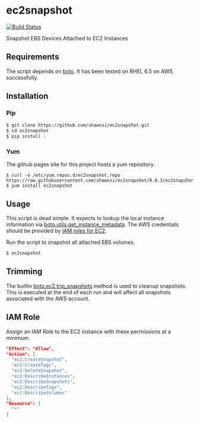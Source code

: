 ec2snapshot
===========

[![Build Status](https://travis-ci.org/shawnsi/ec2snapshot.png)](https://travis-ci.org/shawnsi/ec2snapshot)

Snapshot EBS Devices Attached to EC2 Instances

Requirements
------------

The script depends on [boto](http://boto.readthedocs.org/en/latest/).  It has been tested on RHEL 6.5 on AWS successfully.

Installation
------------

### Pip

```bash
$ git clone https://github.com/shawnsi/ec2snapshot.git
$ cd ec2snapshot
$ pip install .
```

### Yum

The github pages site for this project hosts a yum repository.

```
$ curl -o /etc/yum.repos.d/ec2snapshot.repo https://raw.githubusercontent.com/shawnsi/ec2snapshot/0.0.3/ec2snapshot.repo
$ yum install ec2snapshot
```

Usage
-----

This script is dead simple.  It expects to lookup the local instance information via [boto.utils.get_instance_metadata](http://boto.readthedocs.org/en/latest/ref/boto.html?highlight=get_instance_metadata#boto.utils.get_instance_metadata).  The AWS credentials should be provided by [IAM roles for EC2](http://docs.aws.amazon.com/AWSEC2/latest/UserGuide/iam-roles-for-amazon-ec2.html).

Run the script to snapshot all attached EBS volumes.

```bash
$ ec2snapshot
```

Trimming
--------

The builtin [boto.ec2.trip_snapshots](http://boto.readthedocs.org/en/latest/ref/ec2.html?highlight=trim_snapshot#boto.ec2.connection.EC2Connection.trim_snapshots) method is used to cleanup snapshots.  This is executed at the end of each run and will affect all snapshots associated with the AWS account.

IAM Role
--------

Assign an IAM Role to the EC2 instance with these permissions at a minimum.

```json
"Effect": "Allow",
"Action": [
  "ec2:CreateSnapshot",
  "ec2:CreateTags",
  "ec2:DeleteSnapshot",
  "ec2:DescribeInstances",
  "ec2:DescribeSnapshots",
  "ec2:DescribeTags",
  "ec2:DescribeVolumes"
],
"Resource": [
  "*"
]
```
